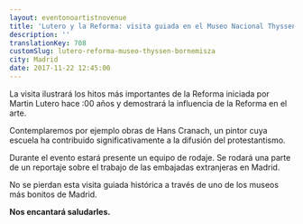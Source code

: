 ```yaml
---
layout: eventonoartistnovenue
title: 'Lutero y la Reforma: visita guiada en el Museo Nacional Thyssen-Bornemisza'
description: ''
translationKey: 708
customSlug: lutero-reforma-museo-thyssen-bornemisza
city: Madrid
date: 2017-11-22 12:45:00
---
```


La visita ilustrará los hitos más importantes de la Reforma iniciada por Martin Lutero hace :00 años y demostrará la influencia de la Reforma en el arte.

Contemplaremos por ejemplo obras de Hans Cranach, un pintor cuya escuela ha contribuido significativamente a la difusión del protestantismo.

Durante el evento estará presente un equipo de rodaje. Se rodará una parte de un reportaje sobre el trabajo de las embajadas extranjeras en Madrid.

No se pierdan esta visita guiada histórica a través de uno de los museos más bonitos de Madrid.

<strong>Nos encantará saludarles. </strong>
